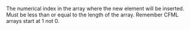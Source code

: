 The numerical index in the array where the new element will be inserted.
Must be less than or equal to the length of the array.
Remember CFML arrays start at 1 not 0.
